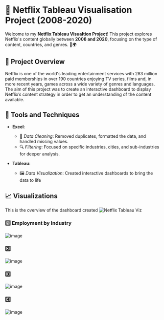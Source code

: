 # 🎥 Netflix Tableau Visualisation Project (2008-2020)

Welcome to my **Netflix Tableau Visualtion Project**! This project explores Netflix's content globally between **2008 and 2020**, focusing on the type of content, countries, and genres. 🎥🌍

## 🚀 Project Overview

Netflix is one of the world's leading entertainment services with 283 million paid memberships in over 190 countries enjoying TV series, films and, in more recent years, games across a wide variety of genres and languages.
The aim of this project was to create an interactive dashboard to display Netflix’s content strategy in order to get an understanding of the content available.

## 🔧 Tools and Techniques

- **Excel**:  
  - 🧹 *Data Cleaning*: Removed duplicates, formatted the data, and handled missing values.  
  - 🔍 *Filtering*: Focused on specific industries, cities, and sub-industries for deeper analysis.  

- **Tableau**:  
  - 🖼️ *Data Visualization*: Created interactive dashboards to bring the data to life

## 📈 Visualizations
This is the overview of the dashboard created
![Netflix Tableau Viz](https://github.com/user-attachments/assets/70c5ad82-1f0a-41c6-b2da-bd235df56d8a)

### 1️⃣ Employment by Industry

![image](https://github.com/user-attachments/assets/b0486520-1034-4d54-8c33-8191cf12e777)

### 2️⃣
![image](https://github.com/user-attachments/assets/091f3eb7-d1b0-43c0-a2f8-988c07786f3e)

### 3️⃣
![image](https://github.com/user-attachments/assets/2965684e-a781-4b72-8a99-ed55007cbdc6)

### 4️⃣
![image](https://github.com/user-attachments/assets/34f47e90-8bf0-4beb-a4cb-5f6173ea7b69)

